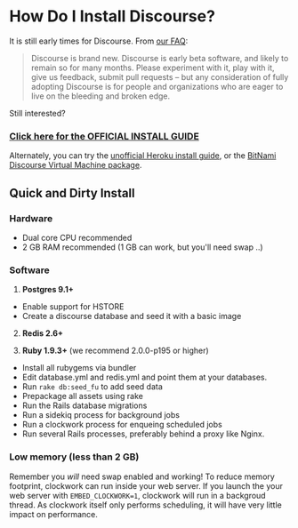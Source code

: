 # How Do I Install Discourse?

It is still early times for Discourse. From [our FAQ](http://www.discourse.org/faq/):

> Discourse is brand new. Discourse is early beta software, and likely to remain so for many months.
> Please experiment with it, play with it, give us feedback, submit pull requests – but any consideration
> of fully adopting Discourse is for people and organizations who are eager to live on the bleeding and broken edge.

Still interested?

### [**Click here for the OFFICIAL INSTALL GUIDE**][1]

Alternately, you can try the [unofficial Heroku install guide][2], or the [BitNami Discourse Virtual Machine package][3].

## Quick and Dirty Install

### Hardware

- Dual core CPU recommended
- 2 GB RAM recommended (1 GB can work, but you'll need swap ..)

### Software

1. **Postgres 9.1+**
 - Enable support for HSTORE
 - Create a discourse database and seed it with a basic image

2. **Redis 2.6+**

3. **Ruby 1.9.3+** (we recommend 2.0.0-p195 or higher)
  - Install all rubygems via bundler
  - Edit database.yml and redis.yml and point them at your databases.
  - Run `rake db:seed_fu` to add seed data
  - Prepackage all assets using rake
  - Run the Rails database migrations
  - Run a sidekiq process for background jobs
  - Run a clockwork process for enqueing scheduled jobs
  - Run several Rails processes, preferably behind a proxy like Nginx.

### Low memory (less than 2 GB)

Remember you *will* need swap enabled and working! To reduce memory footprint, clockwork can run inside your web server. If you launch the your web server with `EMBED_CLOCKWORK=1`, clockwork will run in a backgroud thread. As clockwork itself only performs scheduling, it will have very little impact on performance.

[1]: https://github.com/discourse/discourse/blob/master/docs/INSTALL-ubuntu.md
[2]: https://github.com/discourse/discourse/blob/master/docs/HEROKU.md
[3]: http://bitnami.com/stack/discourse
